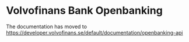 # Volvofinans Bank Openbanking

The documentation has moved to https://developer.volvofinans.se/default/documentation/openbanking-api
